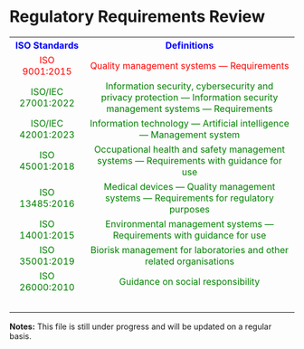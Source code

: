 # Regulatory Requirements Review



<table>
	<tr>
		<th style="text-align:center;color:blue">ISO Standards</th>
		<th style="text-align:center;color:blue">Definitions</th>
	</tr>
 	<tr>
		<td style="text-align:center;color:red">ISO 9001:2015</td>
		<td style="text-align:center;color:red">Quality management systems — Requirements</td>
	</tr>
 	<tr>
		<td style="text-align:center;color:green">ISO/IEC 27001:2022</td>
		<td style="text-align:center;color:green">Information security, cybersecurity and privacy protection — Information security management systems — Requirements</td>
	</tr>
 	<tr>
		<td style="text-align:center;color:green">ISO/IEC 42001:2023</td>
		<td style="text-align:center;color:green">Information technology — Artificial intelligence — Management system</td>
	</tr>
 	<tr>
		<td style="text-align:center;color:green">ISO 45001:2018</td>
		<td style="text-align:center;color:green">Occupational health and safety management systems — Requirements with guidance for use</td>
	</tr>
	<tr>
		<td style="text-align:center;color:green">ISO 13485:2016</td>
		<td style="text-align:center;color:green">Medical devices — Quality management systems — Requirements for regulatory purposes</td>
	</tr>
	<tr>
		<td style="text-align:center;color:green">ISO 14001:2015</td>
		<td style="text-align:center;color:green">Environmental management systems — Requirements with guidance for use</td>
	</tr>
	<tr>
		<td style="text-align:center;color:green">ISO 35001:2019</td>
		<td style="text-align:center;color:green">Biorisk management for laboratories and other related organisations</td>
	</tr>
	<tr>
		<td style="text-align:center;color:green">ISO 26000:2010</td>
		<td style="text-align:center;color:green">Guidance on social responsibility</td>
	</tr>
	<tr>
		<td style="text-align:center;color:green"></td>
		<td style="text-align:center;color:green"></td>
	</tr>
	<tr>
		<td style="text-align:center;color:green"></td>
		<td style="text-align:center;color:green"></td>
	</tr>
	<tr>
		<td style="text-align:center;color:green"></td>
		<td style="text-align:center;color:green"></td>
	</tr>
	<tr>
		<td style="text-align:center;color:green"></td>
		<td style="text-align:center;color:green"></td>
	</tr>
	<tr>
		<td style="text-align:center;color:green"></td>
		<td style="text-align:center;color:green"></td>
	</tr>
</table>





<div>
	<p><b>Notes:</b> This file is still under progress and will be updated on a regular basis.</p>
</div>
